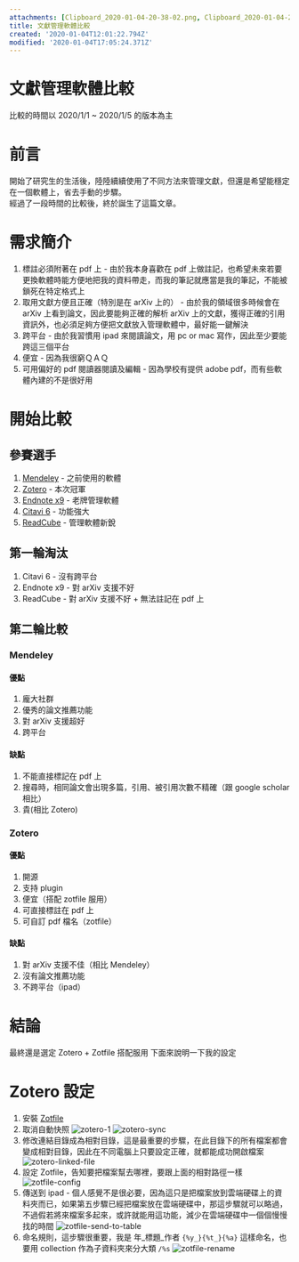 ```yaml
---
attachments: [Clipboard_2020-01-04-20-38-02.png, Clipboard_2020-01-04-21-11-46.png]
title: 文獻管理軟體比較
created: '2020-01-04T12:01:22.794Z'
modified: '2020-01-04T17:05:24.371Z'
---
```


# 文獻管理軟體比較
比較的時間以 2020/1/1 ~ 2020/1/5 的版本為主  

# 前言  
開始了研究生的生活後，陸陸續續使用了不同方法來管理文獻，但還是希望能穩定在一個軟體上，省去手動的步驟。  
經過了一段時間的比較後，終於誕生了這篇文章。  

# 需求簡介
1. 標註必須附著在 pdf 上 - 由於我本身喜歡在 pdf 上做註記，也希望未來若要更換軟體時能方便地把我的資料帶走，而我的筆記就應當是我的筆記，不能被鎖死在特定格式上  
2. 取用文獻方便且正確（特別是在 arXiv 上的） - 由於我的領域很多時候會在 arXiv 上看到論文，因此要能夠正確的解析 arXiv 上的文獻，獲得正確的引用資訊外，也必須足夠方便把文獻放入管理軟體中，最好能一鍵解決  
3. 跨平台 - 由於我習慣用 ipad 來閱讀論文，用 pc or mac 寫作，因此至少要能跨這三個平台  
4. 便宜 - 因為我很窮ＱＡＱ
5. 可用偏好的 pdf 閱讀器閱讀及編輯 - 因為學校有提供 adobe pdf，而有些軟體內建的不是很好用

# 開始比較
## 參賽選手
1. [Mendeley](https://www.mendeley.com) - 之前使用的軟體
2. [Zotero](https://www.zotero.org/) - 本次冠軍
3. [Endnote x9](https://endnote.com/) - 老牌管理軟體
4. [Citavi 6](https://www.citavi.com/en) - 功能強大
5. [ReadCube](https://www.readcube.com/home) - 管理軟體新銳

## 第一輪淘汰
1. Citavi 6 - 沒有跨平台
2. Endnote x9 - 對 arXiv 支援不好
3. ReadCube - 對 arXiv 支援不好 + 無法註記在 pdf 上

## 第二輪比較
### Mendeley
#### 優點
1. 龐大社群
2. 優秀的論文推薦功能
3. 對 arXiv 支援超好
4. 跨平台

#### 缺點
1. 不能直接標記在 pdf 上
2. 搜尋時，相同論文會出現多篇，引用、被引用次數不精確（跟 google scholar 相比）
3. 貴(相比 Zotero)

### Zotero
#### 優點
1. 開源
2. 支持 plugin
3. 便宜（搭配 zotfile 服用）
4. 可直接標註在 pdf 上
5. 可自訂 pdf 檔名（zotfile）

#### 缺點
1. 對 arXiv 支援不佳（相比 Mendeley）
2. 沒有論文推薦功能
3. 不跨平台（ipad）

# 結論
最終還是選定 Zotero + Zotfile 搭配服用
下面來說明一下我的設定

# Zotero 設定
1. 安裝 [Zotfile](http://zotfile.com/)
2. 取消自動快照
![zotero-1](https://raw.githubusercontent.com/sappy5678/Images/master/zotero/zotero-1.png)
![zotero-sync](https://raw.githubusercontent.com/sappy5678/Images/master/zotero/zotero-sync.png)
4. 修改連結目錄成為相對目錄，這是最重要的步驟，在此目錄下的所有檔案都會變成相對目錄，因此在不同電腦上只要設定正確，就都能成功開啟檔案
![zotero-linked-file](https://raw.githubusercontent.com/sappy5678/Images/master/zotero/zotero-linked-file.png)
5. 設定 Zotfile，告知要把檔案幫去哪裡，要跟上面的相對路徑一樣
![zotfile-config](https://raw.githubusercontent.com/sappy5678/Images/master/zotero/zotfile-config.png)
6. 傳送到 ipad - 個人感覺不是很必要，因為這只是把檔案放到雲端硬碟上的資料夾而已，如果第五步驟已經把檔案放在雲端硬碟中，那這步驟就可以略過，不過假若將來檔案多起來，或許就能用這功能，減少在雲端硬碟中一個個慢慢找的時間
![zotfile-send-to-table](https://raw.githubusercontent.com/sappy5678/Images/master/zotero/zotfile-send-to-table.png)
7. 命名規則，這步驟很重要，我是 年\_標題\_作者 `{%y_}{%t_}{%a}` 這樣命名，也要用 collection 作為子資料夾來分大類 `/%s`
![zotfile-rename](https://raw.githubusercontent.com/sappy5678/Images/master/zotero/zotfile-rename.png)

